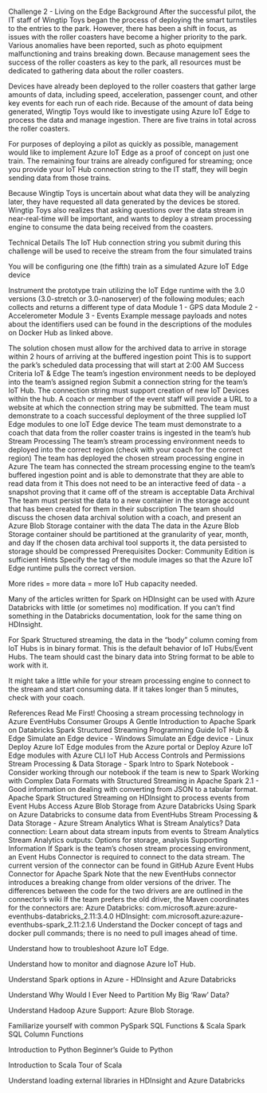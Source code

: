 Challenge 2 - Living on the Edge
Background
After the successful pilot, the IT staff of Wingtip Toys began the process of deploying the smart turnstiles to the entries to the park. However, there has been a shift in focus, as issues with the roller coasters have become a higher priority to the park. Various anomalies have been reported, such as photo equipment malfunctioning and trains breaking down. Because management sees the success of the roller coasters as key to the park, all resources must be dedicated to gathering data about the roller coasters.

Devices have already been deployed to the roller coasters that gather large amounts of data, including speed, acceleration, passenger count, and other key events for each run of each ride. Because of the amount of data being generated, Wingtip Toys would like to investigate using Azure IoT Edge to process the data and manage ingestion. There are five trains in total across the roller coasters.

For purposes of deploying a pilot as quickly as possible, management would like to implement Azure IoT Edge as a proof of concept on just one train. The remaining four trains are already configured for streaming; once you provide your IoT Hub connection string to the IT staff, they will begin sending data from those trains.

Because Wingtip Toys is uncertain about what data they will be analyzing later, they have requested all data generated by the devices be stored. Wingtip Toys also realizes that asking questions over the data stream in near-real-time will be important, and wants to deploy a stream processing engine to consume the data being received from the coasters.

Technical Details
The IoT Hub connection string you submit during this challenge will be used to receive the stream from the four simulated trains

You will be configuring one (the fifth) train as a simulated Azure IoT Edge device

Instrument the prototype train utilizing the IoT Edge runtime with the 3.0 versions (3.0-stretch or 3.0-nanoserver) of the following modules; each collects and returns a different type of data
Module 1 - GPS data
Module 2 - Accelerometer
Module 3 - Events
Example message payloads and notes about the identifiers used can be found in the descriptions of the modules on Docker Hub as linked above.

The solution chosen must allow for the archived data to arrive in storage within 2 hours of arriving at the buffered ingestion point
This is to support the park’s scheduled data processing that will start at 2:00 AM
Success Criteria
IoT & Edge
The team’s ingestion environment needs to be deployed into the team’s assigned region
Submit a connection string for the team’s IoT Hub. The connection string must support creation of new IoT Devices within the hub. A coach or member of the event staff will provide a URL to a website at which the connection string may be submitted.
The team must demonstrate to a coach successful deployment of the three supplied IoT Edge modules to one IoT Edge device
The team must demonstrate to a coach that data from the roller coaster trains is ingested in the team’s hub
Stream Processing
The team’s stream processing environment needs to deployed into the correct region (check with your coach for the correct region)
The team has deployed the chosen stream processing engine in Azure
The team has connected the stream processing engine to the team’s buffered ingestion point and is able to demonstrate that they are able to read data from it
This does not need to be an interactive feed of data - a snapshot proving that it came off of the stream is acceptable
Data Archival
The team must persist the data to a new container in the storage account that has been created for them in their subscription
The team should discuss the chosen data archival solution with a coach, and present an Azure Blob Storage container with the data
The data in the Azure Blob Storage container should be partitioned at the granularity of year, month, and day
If the chosen data archival tool supports it, the data persisted to storage should be compressed
Prerequisites
Docker: Community Edition is sufficient
Hints
Specify the tag of the module images so that the Azure IoT Edge runtime pulls the correct version.

More rides = more data = more IoT Hub capacity needed.

Many of the articles written for Spark on HDInsight can be used with Azure Databricks with little (or sometimes no) modification. If you can’t find something in the Databricks documentation, look for the same thing on HDInsight.

For Spark Structured streaming, the data in the “body” column coming from IoT Hubs is in binary format. This is the default behavior of IoT Hubs/Event Hubs. The team should cast the binary data into String format to be able to work with it.

It might take a little while for your stream processing engine to connect to the stream and start consuming data. If it takes longer than 5 minutes, check with your coach.

References
Read Me First!
Choosing a stream processing technology in Azure
EventHubs Consumer Groups
A Gentle Introduction to Apache Spark on Databricks
Spark Structured Streaming Programming Guide
IoT Hub & Edge
Simulate an Edge device - Windows
Simulate an Edge device - Linux
Deploy Azure IoT Edge modules from the Azure portal or Deploy Azure IoT Edge modules with Azure CLI
IoT Hub Access Controls and Permissions
Stream Processing & Data Storage - Spark
Intro to Spark Notebook - Consider working through our notebook if the team is new to Spark
Working with Complex Data Formats with Structured Streaming in Apache Spark 2.1 - Good information on dealing with converting from JSON to a tabular format.
Apache Spark Structured Streaming on HDInsight to process events from Event Hubs
Access Azure Blob Storage from Azure Databricks
Using Spark on Azure Databricks to consume data from EventHubs
Stream Processing & Data Storage - Azure Stream Analytics
What is Stream Analytics?
Data connection: Learn about data stream inputs from events to Stream Analytics
Stream Analytics outputs: Options for storage, analysis
Supporting Information
If Spark is the team’s chosen stream processing environment, an Event Hubs Connector is required to connect to the data stream. The current version of the connector can be found in GitHub Azure Event Hubs Connector for Apache Spark
Note that the new EventHubs connector introduces a breaking change from older versions of the driver. The differences between the code for the two drivers are are outlined in the connector’s wiki
If the team prefers the old driver, the Maven coordinates for the connectors are:
Azure Databricks: com.microsoft.azure:azure-eventhubs-databricks_2.11:3.4.0
HDInsight: com.microsoft.azure:azure-eventhubs-spark_2.11:2.1.6
Understand the Docker concept of tags and docker pull commands; there is no need to pull images ahead of time.

Understand how to troubleshoot Azure IoT Edge.

Understand how to monitor and diagnose Azure IoT Hub.

Understand Spark options in Azure - HDInsight and Azure Databricks

Understand Why Would I Ever Need to Partition My Big ‘Raw’ Data?

Understand Hadoop Azure Support: Azure Blob Storage.

Familiarize yourself with common PySpark SQL Functions & Scala Spark SQL Column Functions

Introduction to Python Beginner’s Guide to Python

Introduction to Scala Tour of Scala

Understand loading external libraries in HDInsight and Azure Databricks